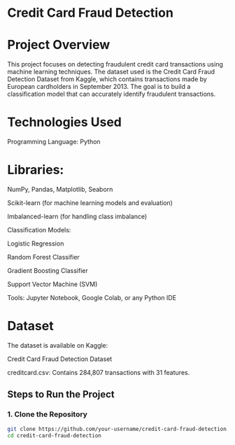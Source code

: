 # Credit Card Fraud Detection
# Project Overview
This project focuses on detecting fraudulent credit card transactions using machine learning techniques. The dataset used is the Credit Card Fraud Detection Dataset from Kaggle, which contains transactions made by European cardholders in September 2013. The goal is to build a classification model that can accurately identify fraudulent transactions.

# Technologies Used
Programming Language: Python

# Libraries:

NumPy, Pandas, Matplotlib, Seaborn

Scikit-learn (for machine learning models and evaluation)

Imbalanced-learn (for handling class imbalance)

Classification Models:

Logistic Regression

Random Forest Classifier

Gradient Boosting Classifier

Support Vector Machine (SVM)

Tools: Jupyter Notebook, Google Colab, or any Python IDE

# Dataset
The dataset is available on Kaggle:

Credit Card Fraud Detection Dataset

creditcard.csv: Contains 284,807 transactions with 31 features.




## Steps to Run the Project

### 1. Clone the Repository
```bash
git clone https://github.com/your-username/credit-card-fraud-detection.git
cd credit-card-fraud-detection

